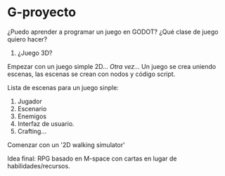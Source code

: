 # G-proyecto
¿Puedo aprender a programar un juego en GODOT?
¿Qué clase de juego quiero hacer?
1. ¿Juego 3D?

Empezar con un juego simple 2D...
_Otra vez..._
Un juego se crea uniendo escenas, las escenas se crean con nodos y código script.

Lista de escenas para un juego sinple:
1. Jugador
2. Escenario
3. Enemigos
4. Interfaz de usuario.
5. Crafting...

Comenzar con un '2D walking simulator'

Idea final: RPG basado en M-space con cartas en lugar de habilidades/recursos.
